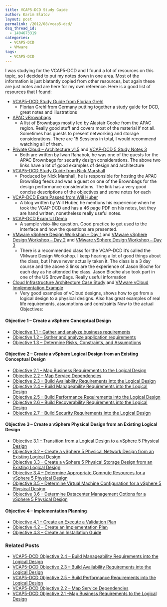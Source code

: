 ```yaml
---
title: VCAP5-DCD Study Guide
author: Karim Elatov
layout: post
permalink: /2012/08/vcap5-dcd/
dsq_thread_id:
  - 1404673319
categories:
  - VCAP5-DCD
  - VMware
tags:
  - VCAP5-DCD
---
```

I was studying for the VCAP5-DCD and I found a lot of resources on this topic, so I decided to put my notes down in one area. Most of the information is just blatantly copied from other resources, but again these are just notes and are here for my own reference. Here is a good list of resources that I found:

*   <a href="http://www.virten.net/vcap5-dcd-study-guide/" onclick="javascript:_gaq.push(['_trackEvent','outbound-article','http://www.virten.net/vcap5-dcd-study-guide/']);">VCAP5-DCD Study Guide from Florian Grehl </a> 
    *   Florian Grehl from Germany putting together a study guide for DCD, great notes and illustrations
*   <a href="http://www.demitasse.co.nz/wordpress2/vcap-brownbags/" onclick="javascript:_gaq.push(['_trackEvent','outbound-article','http://www.demitasse.co.nz/wordpress2/vcap-brownbags/']);">APAC vBrownbags</a> 
    *   A list of Brownbags mostly led by Alastair Cooke from the APAC region. Really good stuff and covers most of the material if not all. Sometimes has guests to present networking and storage considerations. There are 15 Sessions in total, I would recommend watching all of them.
*   <a href="http://communities.vmware.com/docs/DOC-19627" onclick="javascript:_gaq.push(['_trackEvent','outbound-article','http://communities.vmware.com/docs/DOC-19627']);">Private Cloud &#8211; Architecture v1.5</a> and <a href="http://communities.vmware.com/docs/DOC-19871" onclick="javascript:_gaq.push(['_trackEvent','outbound-article','http://communities.vmware.com/docs/DOC-19871']);">VCAP-DCD 5 Study Notes 3</a> 
    *   Both are written by Iwan Rahabok, he was one of the guests for the APAC Brownbags for security design considerations. The above two links have a lot of good examples of design and architecture
*   <a href="http://www.virtualnetworkdesign.com/vcap5-dcd-study-guide/" onclick="javascript:_gaq.push(['_trackEvent','outbound-article','http://www.virtualnetworkdesign.com/vcap5-dcd-study-guide/']);">VCAP5-DCD Study Guide from Nick Marshall</a> 
    *   Produced by Nick Marshall, he is responsible for hosting the APAC BrownBag feeds and was a guest on one of the Brownbags for the design performance considerations. The link has a very good concise descriptions of the objectives and some notes for each
*   <a href="http://virtualsmb.blogspot.com/" onclick="javascript:_gaq.push(['_trackEvent','outbound-article','http://virtualsmb.blogspot.com/']);">VCAP-DCD Exam Passed from Will Huber</a> 
    *   A blog written by Will Huber, he mentions his experience when he took the VCAP-DCD and has a 46 page PDF on his notes, but they are hand written, nonetheless really useful notes.
*   <a href="http://mylearn.vmware.com/courseware/82525/VCAPDCD_Tutorial.swf" onclick="javascript:_gaq.push(['_trackEvent','outbound-article','http://mylearn.vmware.com/courseware/82525/VCAPDCD_Tutorial.swf']);">VCAP-DCD Exam UI Demo</a> 
    *   A sample visio-like question. Good practice to get used to the interface and how the questions are presented.
*   <a href="http://www.boche.net/blog/index.php/2010/10/27/vmware-vsphere-design-workshop-day-1/" onclick="javascript:_gaq.push(['_trackEvent','outbound-article','http://www.boche.net/blog/index.php/2010/10/27/vmware-vsphere-design-workshop-day-1/']);">VMware vSphere Design Workshop – Day 1</a> and <a href="http://www.boche.net/blog/index.php/2010/10/28/vmware-vsphere-design-workshop-day-2/" onclick="javascript:_gaq.push(['_trackEvent','outbound-article','http://www.boche.net/blog/index.php/2010/10/28/vmware-vsphere-design-workshop-day-2/']);">VMware vSphere Design Workshop – Day 2</a> and <a href="http://www.boche.net/blog/index.php/2010/10/29/vmware-vsphere-design-workshop-day-3/" onclick="javascript:_gaq.push(['_trackEvent','outbound-article','http://www.boche.net/blog/index.php/2010/10/29/vmware-vsphere-design-workshop-day-3/']);">VMware vSphere Design Workshop – Day 3</a> 
    *   There is a recommended class for the VCAP-DCD it&#8217;s called the VMware Design Workshop. I keep hearing a lot of good things about the class, but I have never actually taken it. The class is a 3 day course and the above 3 links are the experience of Jason Bloche for each day as he attended the class. Jason Bloche also took part in one of the US BrownBags. Really useful information
*   <a href="http://www.vmware.com/files/pdf/techpaper/cloud-infrastructure-achitecture-case-study.pdf" onclick="javascript:_gaq.push(['_trackEvent','download','http://www.vmware.com/files/pdf/techpaper/cloud-infrastructure-achitecture-case-study.pdf']);">Cloud Infrastructure Architecture Case Study</a> and <a href="http://www.vmware.com/files/pdf/VMware-vCloud-Implementation-Example-ServiceProvider.pdf" onclick="javascript:_gaq.push(['_trackEvent','download','http://www.vmware.com/files/pdf/VMware-vCloud-Implementation-Example-ServiceProvider.pdf']);">VMware vCloud Implementation Example</a> 
    *   Very good examples of vCloud designs, shows how to go from a logical design to a physical designs. Also has great examples of real life requirements, assumptions and constraints Now to the actual Objectives: 

#### Objective 1 – Create a vSphere Conceptual Design

*   <a href="http://virtuallyhyper.com/2012/08/vcap5-dcd-objective-1-1-gather-and-analyze-business-requirements" onclick="javascript:_gaq.push(['_trackEvent','outbound-article','http://virtuallyhyper.com/2012/08/vcap5-dcd-objective-1-1-gather-and-analyze-business-requirements']);">Objective 1.1 – Gather and analyze business requirements</a> 
*   <a href="http://virtuallyhyper.com/2012/08/vcap5-dcd-objective-1-2-gather-and-analyze-application-requirements" onclick="javascript:_gaq.push(['_trackEvent','outbound-article','http://virtuallyhyper.com/2012/08/vcap5-dcd-objective-1-2-gather-and-analyze-application-requirements']);">Objective 1.2 – Gather and analyze application requirements</a> 
*   <a href="http://virtuallyhyper.com/2012/08/vcap5-dcd-objective-1-3-determine-risks-constraints-and-assumptions" onclick="javascript:_gaq.push(['_trackEvent','outbound-article','http://virtuallyhyper.com/2012/08/vcap5-dcd-objective-1-3-determine-risks-constraints-and-assumptions']);">Objective 1.3 – Determine Risks, Constraints, and Assumptions</a>

#### Objective 2 – Create a vSphere Logical Design from an Existing Conceptual Design

*   <a href="http://virtuallyhyper.com/2012/08/vcap5-dcd-objective-2-1-map-business-requirements-to-the-logical-design" onclick="javascript:_gaq.push(['_trackEvent','outbound-article','http://virtuallyhyper.com/2012/08/vcap5-dcd-objective-2-1-map-business-requirements-to-the-logical-design']);">Objective 2.1 – Map Business Requirements to the Logical Design</a> 
*   <a href="http://virtuallyhyper.com/2012/08/vcap5-dcd-objective-2-2-map-service-dependencies" onclick="javascript:_gaq.push(['_trackEvent','outbound-article','http://virtuallyhyper.com/2012/08/vcap5-dcd-objective-2-2-map-service-dependencies']);">Objective 2.2 – Map Service Dependencies</a> 
*   <a href="http://virtuallyhyper.com/2012/08/vcap5-dcd-objective-2-3-build-availability-requirements-into-the-logical-design" onclick="javascript:_gaq.push(['_trackEvent','outbound-article','http://virtuallyhyper.com/2012/08/vcap5-dcd-objective-2-3-build-availability-requirements-into-the-logical-design']);">Objective 2.3 – Build Availability Requirements into the Logical Design</a> 
*   <a href="http://virtuallyhyper.com/2012/08/vcap5-dcd-objective-2-4-build-manageability-requirements-into-the-logical-design" onclick="javascript:_gaq.push(['_trackEvent','outbound-article','http://virtuallyhyper.com/2012/08/vcap5-dcd-objective-2-4-build-manageability-requirements-into-the-logical-design']);">Objective 2.4 – Build Manageability Requirements into the Logical Design</a> 
*   <a href="http://virtuallyhyper.com/2012/08/vcap5-dcd-objective-2-5-build-performance-requirements-into-the-logical-design" onclick="javascript:_gaq.push(['_trackEvent','outbound-article','http://virtuallyhyper.com/2012/08/vcap5-dcd-objective-2-5-build-performance-requirements-into-the-logical-design']);">Objective 2.5 – Build Performance Requirements into the Logical Design</a> 
*   <a href="http://virtuallyhyper.com/2012/08/vcap5-dcd-objective-2-6-build-recoverability-requirements-into-the-logical-design" onclick="javascript:_gaq.push(['_trackEvent','outbound-article','http://virtuallyhyper.com/2012/08/vcap5-dcd-objective-2-6-build-recoverability-requirements-into-the-logical-design']);">Objective 2.6 – Build Recoverability Requirements into the Logical Design</a> 
*   <a href="http://virtuallyhyper.com/2012/08/vcap5-dcd-objective-2-7-build-security-requirements-into-the-logical-design" onclick="javascript:_gaq.push(['_trackEvent','outbound-article','http://virtuallyhyper.com/2012/08/vcap5-dcd-objective-2-7-build-security-requirements-into-the-logical-design']);">Objective 2.7 – Build Security Requirements into the Logical Design</a>

#### Objective 3 – Create a vSphere Physical Design from an Existing Logical Design

*   <a href="http://virtuallyhyper.com/2012/08/vcap5-dcd-objective-3-1-transition-from-a-logical-design-to-a-vsphere-5-physical-design" onclick="javascript:_gaq.push(['_trackEvent','outbound-article','http://virtuallyhyper.com/2012/08/vcap5-dcd-objective-3-1-transition-from-a-logical-design-to-a-vsphere-5-physical-design']);">Objective 3.1 – Transition from a Logical Design to a vSphere 5 Physical Design</a> 
*   <a href="http://virtuallyhyper.com/2012/08/vcap5-dcd-objective-3-2-create-a-vsphere-5-physical-network-design-from-an-existing-logical-design/" onclick="javascript:_gaq.push(['_trackEvent','outbound-article','http://virtuallyhyper.com/2012/08/vcap5-dcd-objective-3-2-create-a-vsphere-5-physical-network-design-from-an-existing-logical-design/']);">Objective 3.2 – Create a vSphere 5 Physical Network Design from an Existing Logical Design</a> 
*   <a href="http://virtuallyhyper.com/2012/08/vcap5-dcd-objective-3-3-create-a-vsphere-5-physical-storage-design-from-an-existing-logical-design/" onclick="javascript:_gaq.push(['_trackEvent','outbound-article','http://virtuallyhyper.com/2012/08/vcap5-dcd-objective-3-3-create-a-vsphere-5-physical-storage-design-from-an-existing-logical-design/']);">Objective 3.3 – Create a vSphere 5 Physical Storage Design from an Existing Logical Design</a> 
*   <a href="http://virtuallyhyper.com/2012/09/vcap5-dcd-objective-3-4-determine-appropriate-compute-resources-for-a-vsphere-5-physical-design" onclick="javascript:_gaq.push(['_trackEvent','outbound-article','http://virtuallyhyper.com/2012/09/vcap5-dcd-objective-3-4-determine-appropriate-compute-resources-for-a-vsphere-5-physical-design']);">Objective 3.4 – Determine Appropriate Compute Resources for a vSphere 5 Physical Design</a> 
*   <a href="http://virtuallyhyper.com/2012/09/vcap5-dcd-objective-3-5-determine-virtual-machine-configuration-for-a-vsphere-5-physical-design/" onclick="javascript:_gaq.push(['_trackEvent','outbound-article','http://virtuallyhyper.com/2012/09/vcap5-dcd-objective-3-5-determine-virtual-machine-configuration-for-a-vsphere-5-physical-design/']);">Objective 3.5 – Determine Virtual Machine Configuration for a vSphere 5 Physical Design</a> 
*   <a href="http://virtuallyhyper.com/2012/09/vcap5-dcd-objective-3-6-determine-datacenter-management-options-for-a-vsphere-5-physical-design/" onclick="javascript:_gaq.push(['_trackEvent','outbound-article','http://virtuallyhyper.com/2012/09/vcap5-dcd-objective-3-6-determine-datacenter-management-options-for-a-vsphere-5-physical-design/']);">Objective 3.6 – Determine Datacenter Management Options for a vSphere 5 Physical Design</a>

#### Objective 4 – Implementation Planning

*   <a href="http://virtuallyhyper.com/2012/09/vcap5-dcd-objective-4-1-create-an-execute-a-validation-plan/" onclick="javascript:_gaq.push(['_trackEvent','outbound-article','http://virtuallyhyper.com/2012/09/vcap5-dcd-objective-4-1-create-an-execute-a-validation-plan/']);">Objective 4.1 – Create an Execute a Validation Plan</a> 
*   <a href="http://virtuallyhyper.com/2012/09/vcap5-dcd-objective-4-2-create-an-implementation-plan/" onclick="javascript:_gaq.push(['_trackEvent','outbound-article','http://virtuallyhyper.com/2012/09/vcap5-dcd-objective-4-2-create-an-implementation-plan/']);">Objective 4.2 – Create an Implementation Plan</a> 
*   [Objective 4.3 – Create an Installation Guide][1]

<div class="SPOSTARBUST-Related-Posts">
  <H3>
    Related Posts
  </H3>
  
  <ul class="entry-meta">
    <li class="SPOSTARBUST-Related-Post">
      <a title="VCAP5-DCD Objective 2.4 – Build Manageability Requirements into the Logical Design" href="http://virtuallyhyper.com/2012/08/vcap5-dcd-objective-2-4-build-manageability-requirements-into-the-logical-design/" onclick="javascript:_gaq.push(['_trackEvent','outbound-article','http://virtuallyhyper.com/2012/08/vcap5-dcd-objective-2-4-build-manageability-requirements-into-the-logical-design/']);" rel="bookmark">VCAP5-DCD Objective 2.4 – Build Manageability Requirements into the Logical Design</a>
    </li>
    <li class="SPOSTARBUST-Related-Post">
      <a title="VCAP5-DCD Objective 2.3 – Build Availability Requirements into the Logical Design" href="http://virtuallyhyper.com/2012/08/vcap5-dcd-objective-2-3-build-availability-requirements-into-the-logical-design/" onclick="javascript:_gaq.push(['_trackEvent','outbound-article','http://virtuallyhyper.com/2012/08/vcap5-dcd-objective-2-3-build-availability-requirements-into-the-logical-design/']);" rel="bookmark">VCAP5-DCD Objective 2.3 – Build Availability Requirements into the Logical Design</a>
    </li>
    <li class="SPOSTARBUST-Related-Post">
      <a title="VCAP5-DCD Objective 2.5 – Build Performance Requirements into the Logical Design" href="http://virtuallyhyper.com/2012/08/vcap5-dcd-objective-2-5-build-performance-requirements-into-the-logical-design/" onclick="javascript:_gaq.push(['_trackEvent','outbound-article','http://virtuallyhyper.com/2012/08/vcap5-dcd-objective-2-5-build-performance-requirements-into-the-logical-design/']);" rel="bookmark">VCAP5-DCD Objective 2.5 – Build Performance Requirements into the Logical Design</a>
    </li>
    <li class="SPOSTARBUST-Related-Post">
      <a title="VCAP5-DCD Objective 2.2 – Map Service Dependencies" href="http://virtuallyhyper.com/2012/08/vcap5-dcd-objective-2-2-map-service-dependencies/" onclick="javascript:_gaq.push(['_trackEvent','outbound-article','http://virtuallyhyper.com/2012/08/vcap5-dcd-objective-2-2-map-service-dependencies/']);" rel="bookmark">VCAP5-DCD Objective 2.2 – Map Service Dependencies</a>
    </li>
    <li class="SPOSTARBUST-Related-Post">
      <a title="VCAP5-DCD Objective 2.1 –Map Business Requirements to the Logical Design" href="http://virtuallyhyper.com/2012/08/vcap5-dcd-objective-2-1-map-business-requirements-to-the-logical-design/" onclick="javascript:_gaq.push(['_trackEvent','outbound-article','http://virtuallyhyper.com/2012/08/vcap5-dcd-objective-2-1-map-business-requirements-to-the-logical-design/']);" rel="bookmark">VCAP5-DCD Objective 2.1 –Map Business Requirements to the Logical Design</a>
    </li>
  </ul>
</div>


 [1]: virtuallyhyper.com/2012/09/vcap5-dcd-objective-4-3-create-an-installation-guide/